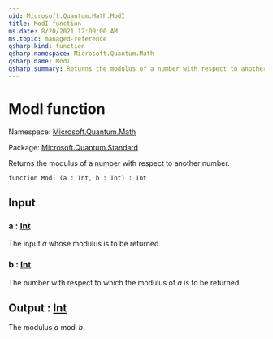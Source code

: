 ```yaml
---
uid: Microsoft.Quantum.Math.ModI
title: ModI function
ms.date: 8/20/2021 12:00:00 AM
ms.topic: managed-reference
qsharp.kind: function
qsharp.namespace: Microsoft.Quantum.Math
qsharp.name: ModI
qsharp.summary: Returns the modulus of a number with respect to another number.
---
```


# ModI function

Namespace: [Microsoft.Quantum.Math](xref:Microsoft.Quantum.Math)

Package: [Microsoft.Quantum.Standard](https://nuget.org/packages/Microsoft.Quantum.Standard)


Returns the modulus of a number with respect to another number.

```qsharp
function ModI (a : Int, b : Int) : Int
```


## Input

### a : [Int](xref:microsoft.quantum.qsharp.valueliterals#int-literals)

The input $a$ whose modulus is to be returned.


### b : [Int](xref:microsoft.quantum.qsharp.valueliterals#int-literals)

The number with respect to which the modulus of $a$ is to be returned.



## Output : [Int](xref:microsoft.quantum.qsharp.valueliterals#int-literals)

The modulus $a \bmod b$.